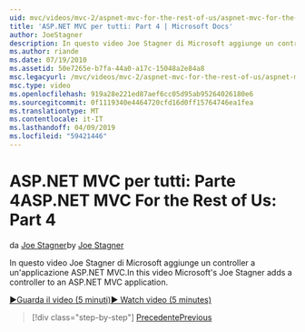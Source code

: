 ```yaml
---
uid: mvc/videos/mvc-2/aspnet-mvc-for-the-rest-of-us/aspnet-mvc-for-the-rest-of-us-part-4
title: 'ASP.NET MVC per tutti: Part 4 | Microsoft Docs'
author: JoeStagner
description: In questo video Joe Stagner di Microsoft aggiunge un controller a un'applicazione ASP.NET MVC.
ms.author: riande
ms.date: 07/19/2010
ms.assetid: 50e7265e-b7fa-44a0-a17c-15048a2e84a8
msc.legacyurl: /mvc/videos/mvc-2/aspnet-mvc-for-the-rest-of-us/aspnet-mvc-for-the-rest-of-us-part-4
msc.type: video
ms.openlocfilehash: 919a28e221ed87aef6cc05d95ab95264026180e6
ms.sourcegitcommit: 0f1119340e4464720cfd16d0ff15764746ea1fea
ms.translationtype: MT
ms.contentlocale: it-IT
ms.lasthandoff: 04/09/2019
ms.locfileid: "59421446"
---
```

# <a name="aspnet-mvc-for-the-rest-of-us-part-4"></a><span data-ttu-id="35d65-103">ASP.NET MVC per tutti: Parte 4</span><span class="sxs-lookup"><span data-stu-id="35d65-103">ASP.NET MVC For the Rest of Us: Part 4</span></span>

<span data-ttu-id="35d65-104">da [Joe Stagner](https://github.com/JoeStagner)</span><span class="sxs-lookup"><span data-stu-id="35d65-104">by [Joe Stagner](https://github.com/JoeStagner)</span></span>

<span data-ttu-id="35d65-105">In questo video Joe Stagner di Microsoft aggiunge un controller a un'applicazione ASP.NET MVC.</span><span class="sxs-lookup"><span data-stu-id="35d65-105">In this video Microsoft's Joe Stagner adds a controller to an ASP.NET MVC application.</span></span>

[<span data-ttu-id="35d65-106">&#9654;Guarda il video (5 minuti)</span><span class="sxs-lookup"><span data-stu-id="35d65-106">&#9654; Watch video (5 minutes)</span></span>](https://channel9.msdn.com/Blogs/ASP-NET-Site-Videos/aspnet-mvc-for-the-rest-of-us-part-4)

> [!div class="step-by-step"]
> [<span data-ttu-id="35d65-107">Precedente</span><span class="sxs-lookup"><span data-stu-id="35d65-107">Previous</span></span>](aspnet-mvc-for-the-rest-of-us-part-3.md)
